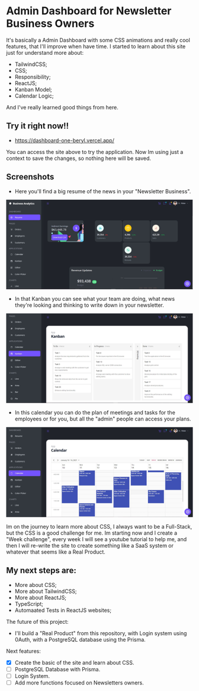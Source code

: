 # Admin Dashboard for Newsletter Business Owners

It's basically a Admin Dashboard with some CSS animations and really cool features, that I'll improve when have time.
I started to learn about this site just for understand more about:
- TailwindCSS;
- CSS;
- Responsibility;
- ReactJS;
- Kanban Model;
- Calendar Logic;

And I've really learned good things from here.

## Try it right now!!
- https://dashboard-one-beryl.vercel.app/

You can access the site above to try the application. Now Im using just a context to save the changes, so nothing here will be saved.

## Screenshots
- Here you'll find a big resume of the news in your "Newsletter Business".
<img src="https://github.com/VictorDiasO/dashboard/blob/main/images/resume.JPG" alt='The "Resume" section' width="700" />

- In that Kanban you can see what your team are doing, what news they're looking and thinking to write down in your newsletter.
<img src="https://github.com/VictorDiasO/dashboard/blob/main/images/kanban.JPG" alt='The "Kanban application" section' width="700" />

- In this calendar you can do the plan of meetings and tasks for the employees or for you, but all the "admin" people can access your plans.
<img src="https://github.com/VictorDiasO/dashboard/blob/main/images/calendar.JPG" alt='The "Calendar application" section' width="700" />

Im on the journey to learn more about CSS, I always want to be a Full-Stack, but the CSS is a good challenge for me.
Im starting now and I create a "Week challenge", every week I will see a youtube tutorial to help me, and then I will re-write the site to create something like a SaaS system or whatever that seems like a Real Product.

## My next steps are:
- More about CSS;
- More about TailwindCSS;
- More about ReactJS;
- TypeScript;
- Automaated Tests in ReactJS websites;

The future of this project:
- I'll build a "Real Product" from this repository, with Login system using 0Auth, with a PostgreSQL database using the Prisma.

Next features:
 - [X] Create the basic of the site and learn about CSS.
 - [ ] PostgreSQL Database with Prisma.
 - [ ] Login System.
 - [ ] Add more functions focused on Newsletters owners.
